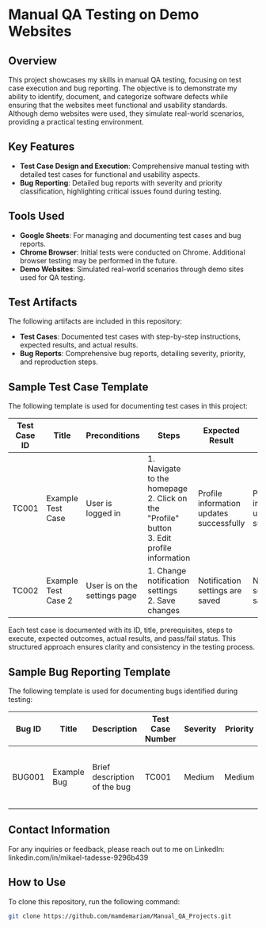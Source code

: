 # Manual QA Testing on Demo Websites

## Overview
This project showcases my skills in manual QA testing, focusing on test case execution and bug reporting. The objective is to demonstrate my ability to identify, document, and categorize software defects while ensuring that the websites meet functional and usability standards. Although demo websites were used, they simulate real-world scenarios, providing a practical testing environment.

## Key Features
- **Test Case Design and Execution**: Comprehensive manual testing with detailed test cases for functional and usability aspects.
- **Bug Reporting**: Detailed bug reports with severity and priority classification, highlighting critical issues found during testing.

## Tools Used
- **Google Sheets**: For managing and documenting test cases and bug reports.
- **Chrome Browser**: Initial tests were conducted on Chrome. Additional browser testing may be performed in the future.
- **Demo Websites**: Simulated real-world scenarios through demo sites used for QA testing.

## Test Artifacts
The following artifacts are included in this repository:
- **Test Cases**: Documented test cases with step-by-step instructions, expected results, and actual results.
- **Bug Reports**: Comprehensive bug reports, detailing severity, priority, and reproduction steps.

## Sample Test Case Template
The following template is used for documenting test cases in this project:

| Test Case ID | Title               | Preconditions                   | Steps                                   | Expected Result                   | Actual Result                     | Status (Pass/Fail) |
|---------------|---------------------|----------------------------------|-----------------------------------------|------------------------------------|------------------------------------|---------------------|
| TC001         | Example Test Case   | User is logged in                | 1. Navigate to the homepage <br> 2. Click on the "Profile" button <br> 3. Edit profile information | Profile information updates successfully | Profile information updated successfully | Pass                |
| TC002         | Example Test Case 2 | User is on the settings page     | 1. Change notification settings <br> 2. Save changes | Notification settings are saved    | Notification settings not saved    | Fail                |

Each test case is documented with its ID, title, prerequisites, steps to execute, expected outcomes, actual results, and pass/fail status. This structured approach ensures clarity and consistency in the testing process.

## Sample Bug Reporting Template
The following template is used for documenting bugs identified during testing:

| Bug ID | Title            | Description                     | Test Case Number | Severity | Priority | Environment  | Expected Result              | Actual Result                | Preconditions              | Steps to Reproduce                               | Status | Assigned To | Reported By | Date Reported | Attachments |
|--------|------------------|---------------------------------|-------------------|----------|----------|---------------|------------------------------|------------------------------|----------------------------|--------------------------------------------------|--------|-------------|-------------|---------------|-------------|
| BUG001 | Example Bug      | Brief description of the bug    | TC001             | Medium  |   Medium  | Chrome 127.0.6533.100 (64-bit)| Expected outcome description | Actual outcome description| User is logged in          | 1. Step one <br> 2. Step two <br> 3. Observe result | Open   | [Name]      | [Your Name] | [Date]        | [File Link] |

## Contact Information
For any inquiries or feedback, please reach out to me on LinkedIn: linkedin.com/in/mikael-tadesse-9296b439

## How to Use

To clone this repository, run the following command:

```bash
git clone https://github.com/mamdemariam/Manual_QA_Projects.git  

